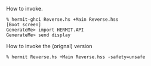 How to invoke.

````
% hermit-ghci Reverse.hs +Main Reverse.hss
[Boot screen]
GenerateMe> import HERMIT.API
GenerateMe> send display
````

How to invoke the (orignal) version

````
% hermit Reverse.hs +Main Reverse.hss -safety=unsafe
````
